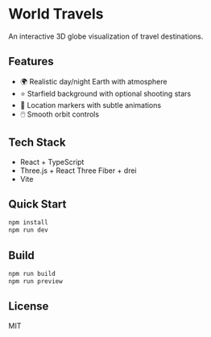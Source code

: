 # World Travels

An interactive 3D globe visualization of travel destinations.

## Features

- 🌍 Realistic day/night Earth with atmosphere
- ⭐ Starfield background with optional shooting stars
- 📍 Location markers with subtle animations
- 🖱️ Smooth orbit controls

## Tech Stack

- React + TypeScript
- Three.js + React Three Fiber + drei
- Vite

## Quick Start

```bash
npm install
npm run dev
```

## Build

```bash
npm run build
npm run preview
```

## License

MIT